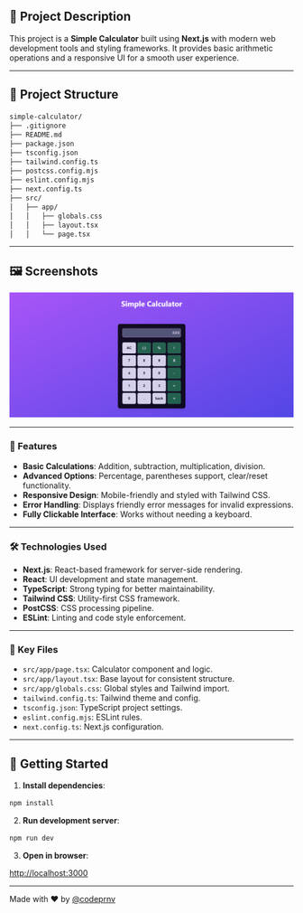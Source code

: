 
## 📝 Project Description

This project is a **Simple Calculator** built using **Next.js** with modern web development tools and styling frameworks. It provides basic arithmetic operations and a responsive UI for a smooth user experience.

---

## 📂 Project Structure

```
simple-calculator/
├── .gitignore
├── README.md
├── package.json
├── tsconfig.json
├── tailwind.config.ts
├── postcss.config.mjs
├── eslint.config.mjs
├── next.config.ts
├── src/
│   ├── app/
│   │   ├── globals.css
│   │   ├── layout.tsx
│   │   └── page.tsx
```

---

## 🖼️ Screenshots

![Calculator](https://raw.githubusercontent.com/codeprnv/simple-calculator/master/src/assets/screenshots/calculator.png)


---

### 🔧 Features

- **Basic Calculations**: Addition, subtraction, multiplication, division.
- **Advanced Options**: Percentage, parentheses support, clear/reset functionality.
- **Responsive Design**: Mobile-friendly and styled with Tailwind CSS.
- **Error Handling**: Displays friendly error messages for invalid expressions.
- **Fully Clickable Interface**: Works without needing a keyboard.

---

### 🛠️ Technologies Used

- **Next.js**: React-based framework for server-side rendering.
- **React**: UI development and state management.
- **TypeScript**: Strong typing for better maintainability.
- **Tailwind CSS**: Utility-first CSS framework.
- **PostCSS**: CSS processing pipeline.
- **ESLint**: Linting and code style enforcement.

---

### 📄 Key Files

- `src/app/page.tsx`: Calculator component and logic.
- `src/app/layout.tsx`: Base layout for consistent structure.
- `src/app/globals.css`: Global styles and Tailwind import.
- `tailwind.config.ts`: Tailwind theme and config.
- `tsconfig.json`: TypeScript project settings.
- `eslint.config.mjs`: ESLint rules.
- `next.config.ts`: Next.js configuration.

---

## 🚀 Getting Started

1. **Install dependencies**:

```bash
npm install
```

2. **Run development server**:

```bash
npm run dev
```

3. **Open in browser**:

[http://localhost:3000](http://localhost:3000)

---

Made with ❤️ by [@codeprnv](https://github.com/codeprnv)

